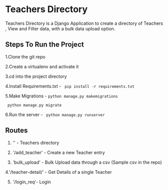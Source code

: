 # Teachers Directory

Teachers Directory is a Django Application to create a directory of Teachers , View and Filter data, with a bulk data upload option. 

## Steps To Run the Project

1.Clone the git repo

2.Create a virtualenv and activate it

3.cd into the project directory

4.Install Requirements.txt - ```
pip install -r requirements.txt``` 

5.Make Migrations - ``` python manage.py makemigrations ``` 

 ``` python manage.py migrate``` 

6.Run the server - ``` python manage.py runserver``` 


## Routes
1. '' - Teachers directory 

2. '/add_teacher' - Create a new Teacher entry

3. 'bulk_upload' - Bulk Upload data through a csv (Sample csv in the 
    repo)

4.'/teacher-detail/<id>' - Get Details of a single Teacher

5. '/login_req'- Login
